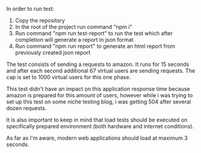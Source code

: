 In order to run test:

1. Copy the repository
2. In the root of the project run command "npm i"
3. Run command "npm run test-report" to run the test which after completion will generate a report in json format
4. Run command "npm run report" to generate an html report from previously created json report

The test consists of sending a requests to amazon.
It runs for 15 seconds and after each second additional 67 virtual users are sending requests. The cap is set to 1000 virtual users for this one phase.

This test didn't have an impact on this application response time because amazon is prepared for this amount of users, however while i was trying to set up this test on some niche testing blog, i was getting 504 after several dozen requests.

It is also important to keep in mind that load tests should be executed on specifically prepared environment (both hardware and internet conditions).

As far as I'm aware, modern web applications should load at maximum 3 seconds.